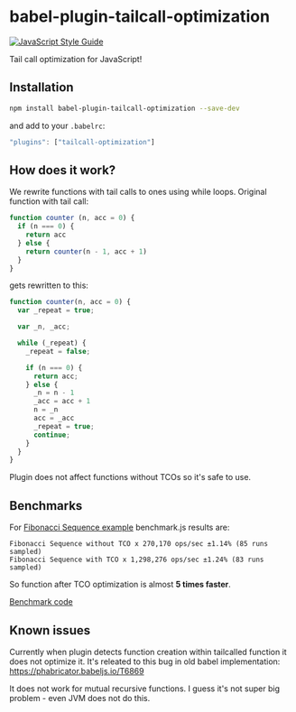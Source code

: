 # babel-plugin-tailcall-optimization
[![JavaScript Style Guide](https://img.shields.io/badge/code%20style-standard-brightgreen.svg)](http://standardjs.com/)

Tail call optimization for JavaScript!

## Installation

```bash
npm install babel-plugin-tailcall-optimization --save-dev
```

and add to your `.babelrc`:

```js
"plugins": ["tailcall-optimization"]
```


## How does it work?
We rewrite functions with tail calls to ones using while loops. Original function with tail call:
```js
function counter (n, acc = 0) {
  if (n === 0) {
    return acc
  } else {
    return counter(n - 1, acc + 1)
  }
}
```

gets rewritten to this:
```js
function counter(n, acc = 0) {
  var _repeat = true;

  var _n, _acc;

  while (_repeat) {
    _repeat = false;

    if (n === 0) {
      return acc;
    } else {
      _n = n - 1
      _acc = acc + 1
      n = _n
      acc = _acc
      _repeat = true;
      continue;
    }
  }
}
```
Plugin does not affect functions without TCOs so it's safe to use.

## Benchmarks
For [Fibonacci Sequence example](https://github.com/krzkaczor/babel-plugin-tailcall-optimization/blob/master/examples/fibonacciSeq.js) benchmark.js results are:

```
Fibonacci Sequence without TCO x 270,170 ops/sec ±1.14% (85 runs sampled)
Fibonacci Sequence with TCO x 1,298,276 ops/sec ±1.24% (83 runs sampled)
```

So function after TCO optimization is almost **5 times faster**.

[Benchmark code](https://github.com/krzkaczor/babel-plugin-tailcall-optimization/blob/master/benchmark/fibonacciSeq.js)
 
## Known issues
Currently when plugin detects function creation within tailcalled function it does not optimize it. It's releated to this bug in old babel implementation:  https://phabricator.babeljs.io/T6869

It does not work for mutual recursive functions. I guess it's not super big problem - even JVM does not do this.
